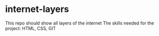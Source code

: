 # internet-layers
This repo should show all layers of the internet
The skills needed for the project: HTML, CSS, GIT
